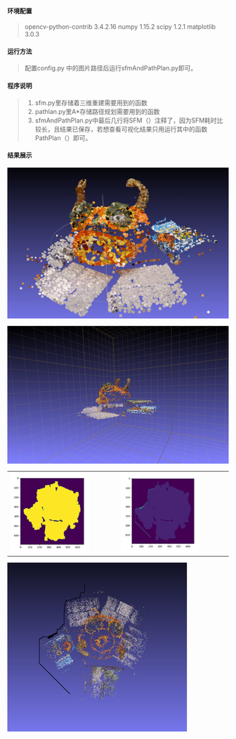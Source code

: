 #### 环境配置

> opencv-python-contrib 3.4.2.16
> numpy 1.15.2
> scipy 1.2.1
> matplotlib 3.0.3

#### 运行方法

> 配置config.py 中的图片路径后运行sfmAndPathPlan.py即可。

#### 程序说明

> 1. sfm.py里存储着三维重建需要用到的函数
> 2. pathlan.py里A*存储路径规划需要用到的函数
> 3. sfmAndPathPlan.py中最后几行将SFM（）注释了，因为SFM耗时比较长，且结果已保存，若想查看可视化结果只用运行其中的函数PathPlan（）即可。

#### 结果展示

![image-20200717002807423](结果展示\image-20200717002807423.png)

![image-20200717002822064](结果展示\image-20200717002822064.png)

<table border="0">
  <tr>    
    <td width="50%">
      <img src="结果展示\image-20200717002831777.png" width="75%">
    </td>
    <td width="50%">
      <img src="结果展示\image-20200717002835122.png" width="75%">
    </td>
  </tr>
</table>


![image-20200717002841257](结果展示\image-20200717002841257.png)
